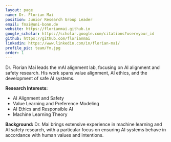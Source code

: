 ```yaml
---
layout: page
name: Dr. Florian Mai
position: Junior Research Group Leader
email: fmai@uni-bonn.de
website: https://florianmai.github.io
google_scholar: https://scholar.google.com/citations?user=your_id
github: https://github.com/florianmai
linkedin: https://www.linkedin.com/in/florian-mai/
profile_pic: team/fm.jpg
order: 1
---
```


Dr. Florian Mai leads the mAI alignment lab, focusing on AI alignment and safety research. His work spans value alignment, AI ethics, and the development of safe AI systems.

**Research Interests:**
- AI Alignment and Safety
- Value Learning and Preference Modeling
- AI Ethics and Responsible AI
- Machine Learning Theory

**Background:**
Dr. Mai brings extensive experience in machine learning and AI safety research, with a particular focus on ensuring AI systems behave in accordance with human values and intentions. 